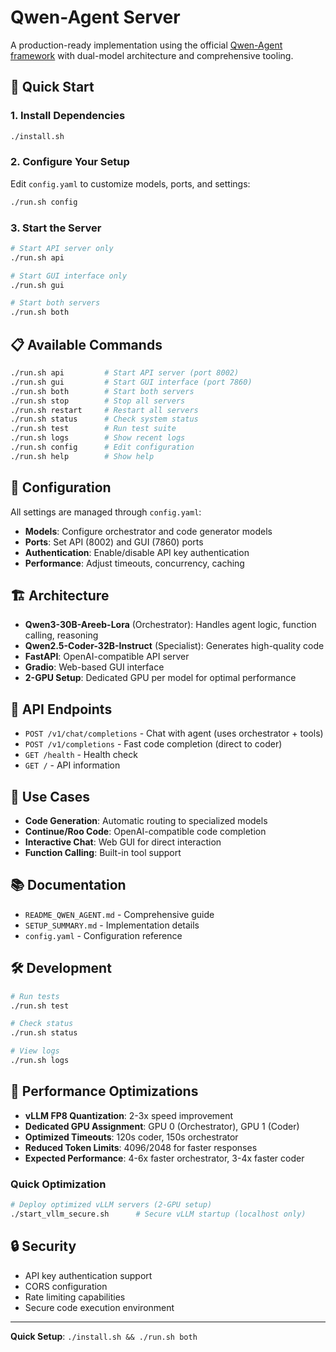 # Qwen-Agent Server

A production-ready implementation using the official [Qwen-Agent framework](https://github.com/QwenLM/Qwen-Agent) with dual-model architecture and comprehensive tooling.

## 🚀 Quick Start

### 1. Install Dependencies
```bash
./install.sh
```

### 2. Configure Your Setup
Edit `config.yaml` to customize models, ports, and settings:
```bash
./run.sh config
```

### 3. Start the Server
```bash
# Start API server only
./run.sh api

# Start GUI interface only  
./run.sh gui

# Start both servers
./run.sh both
```

## 📋 Available Commands

```bash
./run.sh api         # Start API server (port 8002)
./run.sh gui         # Start GUI interface (port 7860)
./run.sh both        # Start both servers
./run.sh stop        # Stop all servers
./run.sh restart     # Restart all servers
./run.sh status      # Check system status
./run.sh test        # Run test suite
./run.sh logs        # Show recent logs
./run.sh config      # Edit configuration
./run.sh help        # Show help
```

## 🔧 Configuration

All settings are managed through `config.yaml`:

- **Models**: Configure orchestrator and code generator models
- **Ports**: Set API (8002) and GUI (7860) ports
- **Authentication**: Enable/disable API key authentication
- **Performance**: Adjust timeouts, concurrency, caching

## 🏗️ Architecture

- **Qwen3-30B-Areeb-Lora** (Orchestrator): Handles agent logic, function calling, reasoning
- **Qwen2.5-Coder-32B-Instruct** (Specialist): Generates high-quality code
- **FastAPI**: OpenAI-compatible API server
- **Gradio**: Web-based GUI interface
- **2-GPU Setup**: Dedicated GPU per model for optimal performance

## 📡 API Endpoints

- `POST /v1/chat/completions` - Chat with agent (uses orchestrator + tools)
- `POST /v1/completions` - Fast code completion (direct to coder)
- `GET /health` - Health check
- `GET /` - API information

## 🎯 Use Cases

- **Code Generation**: Automatic routing to specialized models
- **Continue/Roo Code**: OpenAI-compatible code completion
- **Interactive Chat**: Web GUI for direct interaction
- **Function Calling**: Built-in tool support

## 📚 Documentation

- `README_QWEN_AGENT.md` - Comprehensive guide
- `SETUP_SUMMARY.md` - Implementation details
- `config.yaml` - Configuration reference

## 🛠️ Development

```bash
# Run tests
./run.sh test

# Check status
./run.sh status

# View logs
./run.sh logs
```

## 🚀 Performance Optimizations

- **vLLM FP8 Quantization**: 2-3x speed improvement
- **Dedicated GPU Assignment**: GPU 0 (Orchestrator), GPU 1 (Coder)
- **Optimized Timeouts**: 120s coder, 150s orchestrator
- **Reduced Token Limits**: 4096/2048 for faster responses
- **Expected Performance**: 4-6x faster orchestrator, 3-4x faster coder

### Quick Optimization
```bash
# Deploy optimized vLLM servers (2-GPU setup)
./start_vllm_secure.sh      # Secure vLLM startup (localhost only)
```

## 🔒 Security

- API key authentication support
- CORS configuration
- Rate limiting capabilities
- Secure code execution environment

---

**Quick Setup**: `./install.sh && ./run.sh both` 